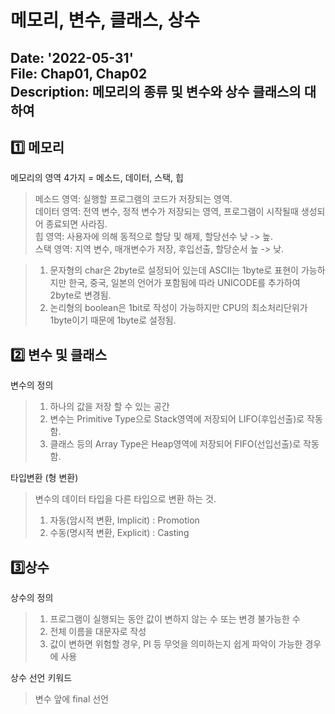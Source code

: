 메모리, 변수, 클래스, 상수
==========================
Date: '2022-05-31'  
File: Chap01, Chap02  
Description: 메모리의 종류 및 변수와 상수 클래스의 대하여
---------------------------
## 1️⃣ 메모리  
메모리의 영역 4가지 = 메소드, 데이터, 스택, 힙  

> 메소드 영역: 실행할 프로그램의 코드가 저장되는 영역.  
> 데이터 영역: 전역 변수, 정적 변수가 저장되는 영역, 프로그램이 시작될때 생성되어 종료되면 사라짐.  
> 힙 영역: 사용자에 의해 동적으로 할당 및 해제, 할당선수 낮 -> 높.  
> 스택 영역: 지역 변수, 매개변수가 저장, 후입선출, 할당순서 높 -> 낮.  
  
  
> 1. 문자형의 char은 2byte로 설정되어 있는데 ASCII는 1byte로 표현이 가능하지만 한국, 중국, 일본의 언어가 포함됨에 따라 UNICODE를 추가하여 2byte로 변경됨.  
> 2. 논리형의 boolean은 1bit로 작성이 가능하지만 CPU의 최소처리단위가 1byte이기 때문에 1byte로 설정됨.

## 2️⃣ 변수 및 클래스  
변수의 정의  
> 1. 하나의 값을 저장 할 수 있는 공간  
> 2. 변수는 Primitive Type으로 Stack영역에 저장되어 LIFO(후입선출)로 작동함.
> 3. 클래스 등의 Array Type은 Heap영역에 저장되어 FIFO(선입선출)로 작동함.  

타입변환 (형 변환)
> 변수의 데이터 타입을 다른 타입으로 변환 하는 것.  
> 1. 자동(암시적 변환, Implicit) : Promotion
> 2. 수동(명시적 변환, Explicit) : Casting

## 3️⃣상수
상수의 정의
> 1. 프로그램이 실행되는 동안 값이 변하지 않는 수 또는 변경 불가능한 수  
> 2. 전체 이름을 대문자로 작성
> 3. 값이 변하면 위험할 경우, PI 등 무엇을 의미하는지 쉽게 파악이 가능한 경우에 사용

상수 선언 키워드
> 변수 앞에 final 선언
